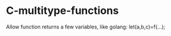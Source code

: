 # C-multitype-functions

Allow function returns a few variables, like golang: 
let(a,b,c)=f(...);




